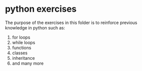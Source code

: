 # python exercises

The purpose of the exercises in this folder is to reinforce
previous knowledge in python such as:

1. for loops
2. while loops
3. functions
4. classes
5. inheritance
6. and many more